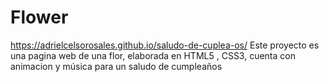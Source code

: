 # Flower
https://adrielcelsorosales.github.io/saludo-de-cuplea-os/
Este proyecto es una pagina web de una flor, elaborada en HTML5 , CSS3, cuenta con animacion y música para un saludo de cumpleaños 
